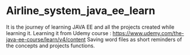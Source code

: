 # Airline_system_java_ee_learn
It is the journey of learning JAVA EE and all the projects created while learning it.
Learning it from Udemy course : https://www.udemy.com/the-java-ee-course/learn/v4/content
Saving word files as short reminders of the concepts and projects functions.
